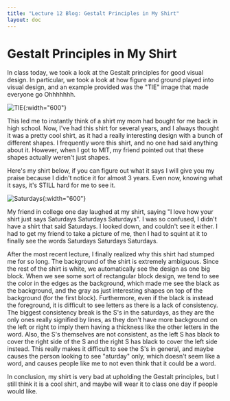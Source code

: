 ```yaml
---
title: "Lecture 12 Blog: Gestalt Principles in My Shirt"
layout: doc
---
```


# Gestalt Principles in My Shirt

In class today, we took a look at the Gestalt principles for good visual design. In particular, we took a look at how figure and ground played into visual design, and an example provided was the "TIE" image that made everyone go Ohhhhhhh.

![TIE](/assets/images/lecture12blog/TIE.png){:width="600"}

This led me to instantly think of a shirt my mom had bought for me back in high school. Now, I've had this shirt for several years, and I always thought it was a pretty cool shirt, as it had a really interesting design with a bunch of different shapes. I frequently wore this shirt, and no one had said anything about it. However, when I got to MIT, my friend pointed out that these shapes actually weren't just shapes.

Here's my shirt below, if you can figure out what it says I will give you my praise because I didn't notice it for almost 3 years. Even now, knowing what it says, it's STILL hard for me to see it.

![Saturdays](/assets/images/lecture12blog/Saturdays.png){:width="600"}

My friend in college one day laughed at my shirt, saying "I love how your shirt just says Saturdays Saturdays Saturdays". I was so confused, I didn't have a shirt that said Saturdays. I looked down, and couldn't see it either. I had to get my friend to take a picture of me, then I had to squint at it to finally see the words Saturdays Saturdays Saturdays. 

After the most recent lecture, I finally realized why this shirt had stumped me for so long. The background of the shirt is extremely ambiguous. Since the rest of the shirt is white, we automatically see the design as one big block. When we see some sort of rectangular block design, we tend to see the color in the edges as the background, which made me see the black as the background, and the gray as just interesting shapes on top of the background (for the first block). Furthermore, even if the black is instead the foreground, it is difficult to see letters as there is a lack of consistency. The biggest consistency break is the S's in the saturdays, as they are the only ones really signified by lines, as they don't have more background on the left or right to imply them having a thickness like the other letters in the word. Also, the S's themselves are not consistent, as the left S has black to cover the right side of the S and the right S has black to cover the left side instead. This really makes it difficult to see the S's in general, and maybe causes the person looking to see "aturday" only, which doesn't seem like a word, and causes people like me to not even think that it could be a word. 

In conclusion, my shirt is very bad at upholding the Gestalt principles, but I still think it is a cool shirt, and maybe will wear it to class one day if people would like.